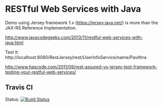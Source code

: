 RESTful Web Services with Java
==============================

Demo using Jersey framework 1.x (https://jersey.java.net/) is more than the JAX-RS Reference Implementation.

http://www.javacodegeeks.com/2013/11/restful-web-services-with-java.html

Test it: http://localhost:8080/RestJersey/rest/UserInfoService/name/Pavithra

http://www.hascode.com/2011/09/rest-assured-vs-jersey-test-framework-testing-your-restful-web-services/

Travis CI
---------

Status: [![Build Status](https://travis-ci.org/isidromerayo/restjersey1xmaven.svg?branch=master)](https://travis-ci.org/isidromerayo/restjersey1xmaven)
